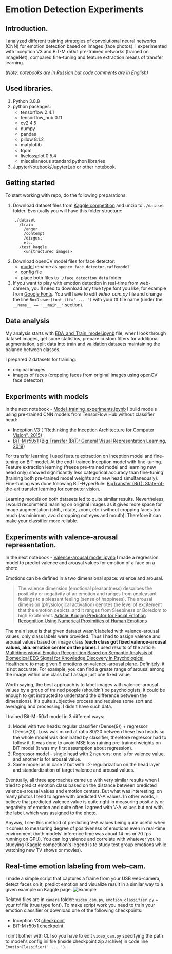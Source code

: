 # Emotion Detection Experiments

## Introduction.
I analyzed different training strategies of convolutional neural networks (CNN) for emotion detection based on images (face photos). I experimented with Inception V3 and BiT-M r50x1 pre-trained networks (trained on ImageNet), compared fine-tuning and feature extraction means of transfer learning.

*(Note: notebooks are in Russian but code comments are in English)*

## Used libraries.
1. Python 3.8.8
2. python packages:
    - tensorflow 2.4.1
    - tensorflow_hub 0.11
    - cv2 4.5
    - numpy
    - pandas
    - pillow 8.1.2
    - matplotlib
    - tqdm
    - livelossplot 0.5.4
    - miscellaneous standard python libraries
3. JupyterNotebook/JupyterLab or other notebook.

## Getting started
To start working with repo, do the following preparations:

1. Download dataset files from [Kaggle competition](https://www.kaggle.com/c/skillbox-computer-vision-project/data) and unzip to `./dataset` folder. Eventually you will have this folder structure:
```
    ./dataset
      /train
        /anger
        /contempt
        /disgust
        etc.
      /test_kaggle
        <unstructured images>
```
2. Download openCV model files for face detector:
    - [model](https://github.com/opencv/opencv_3rdparty/raw/dnn_samples_face_detector_20170830/res10_300x300_ssd_iter_140000.caffemodel) rename as `opencv_face_detector.caffemodel`
    - [config](https://github.com/opencv/opencv/blob/master/samples/dnn/face_detector/opencv_face_detector.pbtxt) file
    - place both files to `./face_detection_data` folder.
3. If you want to play with emotion detection in real-time from web-camera, you'll need to download any true type font you like, for example from [Google Fonts](https://fonts.google.com/). You will have to edit *video_cam.py* file and change the line `BoxDrawer(font_ttf=' ... ')` with your ttf file name (under the `__name__ == '__main__'` section).

## Data analysis
My analysis starts with [EDA_and_Train_model.ipynb](https://github.com/kigors/emotion_detection_experiments/blob/master/EDA_and_Train_model.ipynb) file, wher I look through dataset images, get some statistics, prepare custom filters for additional augmentation, split data into train and validation datasets maintaining the balance between classes.

I prepared 2 datasets for training:

- original images
- images of faces (cropping faces from original images using openCV face detector)

## Experiments with models
In the next notebook - [Model_training_experiments.ipynb](https://github.com/kigors/emotion_detection_experiments/blob/master/Model_training_experiments.ipynb) I build models using pre-trained CNN models from TensorFlow Hub without classifier head: 
- [Inception V3](https://tfhub.dev/google/tf2-preview/inception_v3/feature_vector/4) ([ "Rethinking the Inception Architecture for Computer Vision", 2015](https://arxiv.org/abs/1512.00567))
- [BiT-M r50x1](https://tfhub.dev/google/bit/m-r50x1/1) ([Big Transfer (BiT): General Visual Representation Learning, 2019](https://arxiv.org/abs/1912.11370))

For transfer learning I used feature extraction on Inception model and fine-tuning on BiT model. At the end I trained Inception model with fine-tuning. Feature extraction learning (freeze pre-trained model and learning new head only) showed significantly less categorical accuracy than fine-tuning (training both pre-trained model weights and new head simultaneously). Fine-tuning was done following BiT-HyperRule: [BigTransfer (BiT): State-of-the-art transfer learning for computer vision](https://blog.tensorflow.org/2020/05/bigtransfer-bit-state-of-art-transfer-learning-computer-vision.html).

Learning models on both datasets led to quite similar results. Nevertheless, I would recommend learning on original images as it gives more space for image augmentation (shift, rotate, zoom, etc.) without cropping faces too much (as minimum, avoid cropping out eyes and mouth). Therefore it can make your classifier more reliable.

## Experiments with valence-arousal representation.

In the next notebook - [Valence-arousal model.ipynb](https://github.com/kigors/emotion_detection_experiments/blob/master/Valence-arousal%20model.ipynb) I made a regression model to predict valence and arousal values for emotion of a face on a photo.

Emotions can be defined in a two dimensional space: valence and arousal.
> The valence dimension (emotional pleasantness) describes the positivity or negativity of an emotion and ranges from unpleasant feelings to a pleasant feeling (sense of happiness). The arousal dimension (physiological activation) denotes the level of excitement that the emotion depicts, and it ranges from Sleepiness or Boredom to high Excitement. 
> [Article: Kriging Predictor for Facial Emotion Recognition Using Numerical Proximities of Human Emotions](https://informatica.vu.lt/journal/INFORMATICA/article/1182/text)

The main issue is that given dataset wasn't labeled with valence-arousal values, only class labels were provided. Thus I had to assign valence and arousal values based on image class (**each class got fixed valence-arousal values, aka. emotion center on the plane**). I used results of the article: [Multidimensional Emotion Recognition Based on Semantic Analysis of Biomedical EEG Signal for Knowledge Discovery in Psychological Healthcare](https://www.mdpi.com/2076-3417/11/3/1338/htm) to map given 9 emotions on valence-arousal plane. Definitely, it is not accurate. For example, you can find a greate range of arousal among the image within one class but I assign just one fixed value.

Worth saying, the best approach is to label images with valence-arousal values by a group of trained people (shouldn't be psychologists, it could be enough to get instructed to understand the difference between the dimensions). It's quite subjective process and requires some sort and averaging and processing. I didn't have such data.

I trained Bit-M r50x1 model in 3 different ways:

1. Model with two heads: regular classifier (Dense(9)) + regressor (Dense(2)). Loss was mixed at ratio 80/20 between these two heads so the whole model was dominated by classifier, therefore regressor had to follow it. It was done to avoid MSE loss ruining pre-trained weights on BiT model (it was my first assumption about regression).
2. Regressor model - single head with 2 neurons: one is for valence value, and another is for arousal value. 
3. Same model as in case 2 but with L2-regularization on the head layer and standardization of target valence and arousal values.

Eventually, all three approaches came up with very similar results when I tried to predict emotion class based on the distance between predicted valence-arousal values and emotion centers. But what was interesting: on many photos I tend to agree with predicted V-A values. In other words, I believe that predicted valence value is quite right in measuring positivity or negativity of emotion and quite often I agreed with V-A values but not with the label, which was assigned to the photo. 

Anyway, I see this method of predicting V-A values being quite useful when it comes to measuring degree of positiveness of emotions even in real-time environment (both models' inference time was about 14 ms or 70 fps running on GPU). You can log valence and correlate with whatever you're studying (Kaggle competition's legend is to study test group emotions while watching new TV shows or movies).

## Real-time emotion labeling from web-cam.

I made a simple script that captures a frame from your USB web-camera, detect faces on it, predict emotion and visualize result in a similar way to a given example on Kaggle page. ![example](https://miro.medium.com/max/1400/1*rSOC2rIKZ3NSkE3j1MetdQ.png)

Related files are in `camera` folder: `video_cam.py`, `emotion_classifier.py` + your ttf file (true type font). To make script work you need to train your emotion classifier or download one of the following checkpoints:
- Inception V3 [checkpoint](https://drive.google.com/file/d/1ItfDKQmCGKxA-b2Dhknil9_AW6Mp0xMv/view?usp=sharing)
- BiT-M r50x1 [checkpoint](https://drive.google.com/file/d/1jiknkqJmwvZqeVplntZyfj9nxvYYJHzV/view?usp=sharing)

I din't bother with CLI so you have to edit `video_cam.py` specifying the path to model's config.ini file (inside checkpoint zip archive) in code line `EmotionClassifier(' ... ')`.
